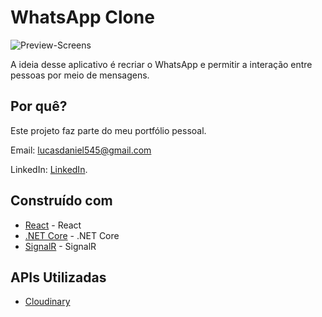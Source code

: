 # WhatsApp Clone

![Preview-Screens](https://github.com/LucasDanieel/whatsapp-clone/blob/main/gifs/whatsapp-gif.gif)

A ideia desse aplicativo é recriar o WhatsApp e permitir a interação entre pessoas por meio de mensagens.

## Por quê?

Este projeto faz parte do meu portfólio pessoal.

Email: lucasdaniel545@gmail.com

LinkedIn: [LinkedIn](https://www.linkedin.com/in/lucas-daniel-a2b1bb23b/).

## Construído com

- [React](https://pt-br.reactjs.org/) - React
- [.NET Core](https://dotnet.microsoft.com/) - .NET Core
- [SignalR](https://dotnet.microsoft.com/apps/aspnet/signalr) - SignalR

## APIs Utilizadas

- [Cloudinary](https://cloudinary.com/)

